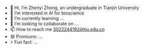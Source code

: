 - 👋 Hi, I’m Zhenyi Zhong, an undergraduate in Tianjin University
- 👀 I’m interested in AI for bioscience
- 🌱 I’m currently learning ...
- 💞️ I’m looking to collaborate on ...
- 📫 How to reach me 3022244192@tju.edu.cn
- 😄 Pronouns: ...
- ⚡ Fun fact: ...

<!---
bellwithjustice/bellwithjustice is a ✨ special ✨ repository because its `README.md` (this file) appears on your GitHub profile.
You can click the Preview link to take a look at your changes.
--->
